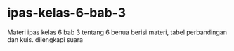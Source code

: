 # ipas-kelas-6-bab-3
Materi ipas kelas 6 bab 3 tentang 6 benua berisi materi, tabel perbandingan dan kuis. dilengkapi suara
